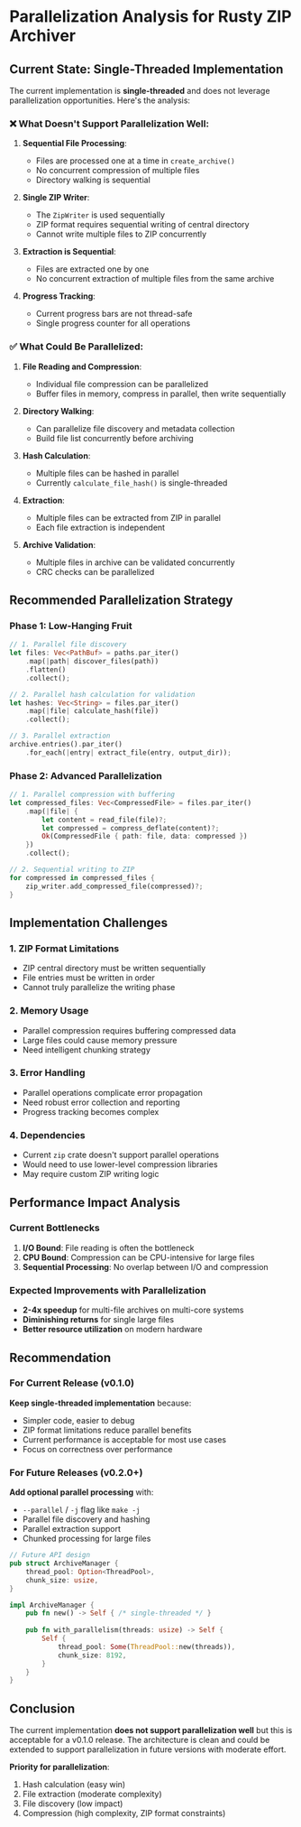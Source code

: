 # Parallelization Analysis for Rusty ZIP Archiver

## Current State: Single-Threaded Implementation

The current implementation is **single-threaded** and does not leverage parallelization opportunities. Here's the analysis:

### ❌ **What Doesn't Support Parallelization Well:**

1. **Sequential File Processing**:
   - Files are processed one at a time in `create_archive()`
   - No concurrent compression of multiple files
   - Directory walking is sequential

2. **Single ZIP Writer**:
   - The `ZipWriter` is used sequentially
   - ZIP format requires sequential writing of central directory
   - Cannot write multiple files to ZIP concurrently

3. **Extraction is Sequential**:
   - Files are extracted one by one
   - No concurrent extraction of multiple files from the same archive

4. **Progress Tracking**:
   - Current progress bars are not thread-safe
   - Single progress counter for all operations

### ✅ **What Could Be Parallelized:**

1. **File Reading and Compression**:
   - Individual file compression can be parallelized
   - Buffer files in memory, compress in parallel, then write sequentially

2. **Directory Walking**:
   - Can parallelize file discovery and metadata collection
   - Build file list concurrently before archiving

3. **Hash Calculation**:
   - Multiple files can be hashed in parallel
   - Currently `calculate_file_hash()` is single-threaded

4. **Extraction**:
   - Multiple files can be extracted from ZIP in parallel
   - Each file extraction is independent

5. **Archive Validation**:
   - Multiple files in archive can be validated concurrently
   - CRC checks can be parallelized

## Recommended Parallelization Strategy

### Phase 1: Low-Hanging Fruit

```rust
// 1. Parallel file discovery
let files: Vec<PathBuf> = paths.par_iter()
    .map(|path| discover_files(path))
    .flatten()
    .collect();

// 2. Parallel hash calculation for validation
let hashes: Vec<String> = files.par_iter()
    .map(|file| calculate_hash(file))
    .collect();

// 3. Parallel extraction
archive.entries().par_iter()
    .for_each(|entry| extract_file(entry, output_dir));
```

### Phase 2: Advanced Parallelization

```rust
// 1. Parallel compression with buffering
let compressed_files: Vec<CompressedFile> = files.par_iter()
    .map(|file| {
        let content = read_file(file)?;
        let compressed = compress_deflate(content)?;
        Ok(CompressedFile { path: file, data: compressed })
    })
    .collect();

// 2. Sequential writing to ZIP
for compressed in compressed_files {
    zip_writer.add_compressed_file(compressed)?;
}
```

## Implementation Challenges

### 1. **ZIP Format Limitations**

- ZIP central directory must be written sequentially
- File entries must be written in order
- Cannot truly parallelize the writing phase

### 2. **Memory Usage**

- Parallel compression requires buffering compressed data
- Large files could cause memory pressure
- Need intelligent chunking strategy

### 3. **Error Handling**

- Parallel operations complicate error propagation
- Need robust error collection and reporting
- Progress tracking becomes complex

### 4. **Dependencies**

- Current `zip` crate doesn't support parallel operations
- Would need to use lower-level compression libraries
- May require custom ZIP writing logic

## Performance Impact Analysis

### Current Bottlenecks

1. **I/O Bound**: File reading is often the bottleneck
2. **CPU Bound**: Compression can be CPU-intensive for large files
3. **Sequential Processing**: No overlap between I/O and compression

### Expected Improvements with Parallelization

- **2-4x speedup** for multi-file archives on multi-core systems
- **Diminishing returns** for single large files
- **Better resource utilization** on modern hardware

## Recommendation

### For Current Release (v0.1.0)

**Keep single-threaded implementation** because:

- Simpler code, easier to debug
- ZIP format limitations reduce parallel benefits
- Current performance is acceptable for most use cases
- Focus on correctness over performance

### For Future Releases (v0.2.0+)

**Add optional parallel processing** with:

- `--parallel` / `-j` flag like `make -j`
- Parallel file discovery and hashing
- Parallel extraction support
- Chunked processing for large files

```rust
// Future API design
pub struct ArchiveManager {
    thread_pool: Option<ThreadPool>,
    chunk_size: usize,
}

impl ArchiveManager {
    pub fn new() -> Self { /* single-threaded */ }
    
    pub fn with_parallelism(threads: usize) -> Self {
        Self {
            thread_pool: Some(ThreadPool::new(threads)),
            chunk_size: 8192,
        }
    }
}
```

## Conclusion

The current implementation **does not support parallelization well** but this is acceptable for a v0.1.0 release. The architecture is clean and could be extended to support parallelization in future versions with moderate effort.

**Priority for parallelization**:

1. Hash calculation (easy win)
2. File extraction (moderate complexity)
3. File discovery (low impact)
4. Compression (high complexity, ZIP format constraints)
